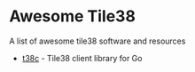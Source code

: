 # Awesome Tile38
A list of awesome tile38 software and resources

* [t38c](https://github.com/cjkreklow/t38c) - Tile38 client library for Go
